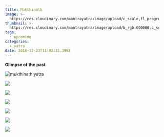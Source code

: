 ```yaml
---
title: Mukthinath
image: >-
  https://res.cloudinary.com/mantrayatra/image/upload/c_scale,fl_progressive,w_1440/v1/Mukthinath/IMG_1919.jpg
thumbnail: >-
  https://res.cloudinary.com/mantrayatra/image/upload/b_rgb:000000,c_scale,fl_progressive,o_85,w_1440/v1/Mukthinath/IMG_1919.jpg
tags:
  - upcoming
categories:
  - yatra
date: 2018-12-23T11:02:31.399Z
---
```

**Glimpse of the past**

![mukthinath yatra](https://res.cloudinary.com/mantrayatra/image/upload/c_scale,fl_progressive,w_800/v1/Mukthinath/IMG_1660.jpg)

![](https://res.cloudinary.com/mantrayatra/image/upload/c_scale,fl_progressive,w_800/v1/Mukthinath/IMG_1734.jpg)

![](https://res.cloudinary.com/mantrayatra/image/upload/c_scale,fl_progressive,w_800/v1/Mukthinath/IMG_1746.jpg)

![](https://res.cloudinary.com/mantrayatra/image/upload/c_scale,fl_progressive,w_800/v1/Mukthinath/IMG_1819.jpg)

![](https://res.cloudinary.com/mantrayatra/image/upload/c_scale,fl_progressive,w_800/v1/Mukthinath/IMG_1919.jpg)

![](https://res.cloudinary.com/mantrayatra/image/upload/c_scale,fl_progressive,w_800/v1/Mukthinath/IMG_2128.jpg)

![](https://res.cloudinary.com/mantrayatra/image/upload/c_scale,fl_progressive,w_800/v1/Mukthinath/IMG_2135.jpg)
